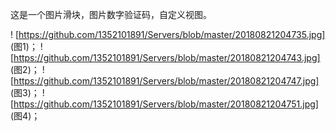 这是一个图片滑块，图片数字验证码，自定义视图。

! [https://github.com/1352101891/Servers/blob/master/20180821204735.jpg] (图1)；
! [https://github.com/1352101891/Servers/blob/master/20180821204743.jpg] (图2)；
! [https://github.com/1352101891/Servers/blob/master/20180821204747.jpg] (图3)；
! [https://github.com/1352101891/Servers/blob/master/20180821204751.jpg] (图4)；
